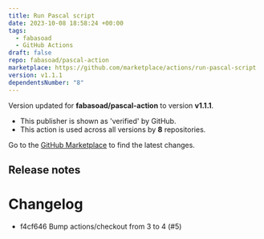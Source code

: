 ```yaml
---
title: Run Pascal script
date: 2023-10-08 18:58:24 +00:00
tags:
  - fabasoad
  - GitHub Actions
draft: false
repo: fabasoad/pascal-action
marketplace: https://github.com/marketplace/actions/run-pascal-script
version: v1.1.1
dependentsNumber: "8"
---
```



Version updated for **fabasoad/pascal-action** to version **v1.1.1**.
- This publisher is shown as 'verified' by GitHub.
- This action is used across all versions by **8** repositories.

Go to the [GitHub Marketplace](https://github.com/marketplace/actions/run-pascal-script) to find the latest changes.

## Release notes

# Changelog

- f4cf646 Bump actions/checkout from 3 to 4 (#5)

